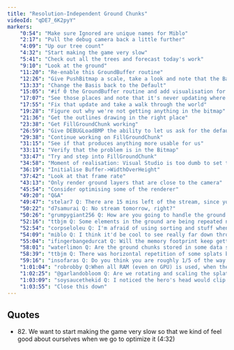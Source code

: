 ```yaml
---
title: "Resolution-Independent Ground Chunks"
videoId: "qDE7_6K2pyY"
markers:
    "0:54": "Make sure Ignored are unique names for Miblo"
    "2:17": "Pull the debug camera back a little further"
    "4:09": "Up our tree count"
    "4:32": "Start making the game very slow"
    "5:41": "Check out all the trees and forecast today's work"
    "9:10": "Look at the ground"
    "11:20": "Re-enable this GroundBuffer routine"
    "12:26": "Give PushBitmap a scale, take a look and note that the Basis isn't being cleared"
    "13:33": "Change the Basis back to the Default"
    "15:05": "#if 0 the GroundBuffer routine and add visualisation for the places where GroundChunks are being rendered"
    "17:07": "See those places and note that it's never updating where the GroundChunks are"
    "17:55": "Fix that update and take a walk through the world"
    "19:28": "Figure out why we're not getting anything in the bitmap"
    "21:36": "Get the outlines drawing in the right place"
    "23:38": "Get FillGroundChunk working"
    "26:59": "Give DEBUGLoadBMP the ability to let us ask for the default alignment"
    "29:38": "Continue working on FillGroundChunk"
    "31:15": "See if that produces anything more usable for us"
    "33:11": "Verify that the problem is in the Bitmap"
    "33:47": "Try and step into FillGroundChunk"
    "34:58": "Moment of realisation: Visual Studio is too dumb to set that breakpoint when building in -O2"
    "36:19": "Initialise Buffer->WidthOverHeight"
    "37:42": "Look at that frame rate"
    "43:13": "Only render ground layers that are close to the camera"
    "45:54": "Consider optimising some of the renderer"
    "49:20": "Q&A"
    "49:47": "stelar7 Q: There are 15 mins left of the stream, since you went over in the prestream"
    "50:22": "d7samurai Q: No stream tomorrow, right?"
    "50:26": "grumpygiant256 Q: How are you going to handle the ground chunks on the further layers which disappear while still on-screen? Will you need to expand the visibility range based on layer distance?"
    "52:16": "ttbjm Q: Some elements in the ground are being repeated now for some reason"
    "52:54": "corpseloleu Q: I'm afraid of using sorting and stuff when making games 'cause I'm afraid that if I get too many items it will slow down. Or shall I not worry about that?"
    "54:09": "miblo Q: I think it'd be cool to see really far down through, for example, floors made of glass / ice"
    "55:04": "ifingerbangedurcat Q: Will the memory footprint keep getting bigger? There's so much raw pixel data being stored right now, is this a concern at all, will we be compressing data to save ram? I imagine not, but it still feels like we're using too much memory for just a 2D game. Correct me if and because I'm wrong"
    "58:01": "waterlimon Q: Are the ground chunks stored in some data structure (e.g. hash map or grid) or are they recalculated each frame (I was wondering, because ground chunk knows its position, but wouldn't that be implicit in its position in the data structure)?"
    "58:39": "ttbjm Q: There was horizontal repetition of some splats but not all of them"
    "59:16": "insofaras Q: Do you think you are roughly 1/5 of the way through completing the game at this point?"
    "1:01:04": "robrobby Q:When all RAM (even on GPU) is used, when the game is put into background (switching a short time to another application) all the memory has to be swapped in and out, right, even to the GPU? Or what strategy is used to prevent swapping in and out of big memory chunks?"
    "1:02:25": "@garlandobloom Q: Are we rotating and scaling the splats on the ground chunks to get the maximum variability?"
    "1:03:09": "soysaucethekid Q: I noticed the hero's head would clip through the trees (i.e. trees on the top part of the room) on occasion and then it would fix itself. What's causing that?"
    "1:03:55": "Close this down"
---
```


## Quotes

* 82\. We want to start making the game very slow so that we kind of feel good about ourselves when we go to optimize it (4:32)
